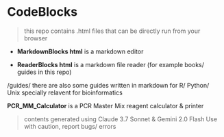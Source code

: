 # CodeBlocks

>this repo contains .html files that can be directly run from your browser

- **MarkdownBlocks html** is a markdown editor

- **ReaderBlocks html** is a markdown file reader (for example books/ guides in this repo)

/guides/ there are also some guides written in markdown for R/ Python/ Unix specially relavent for bioinformatics

**PCR_MM_Calculator** is a PCR Master Mix reagent calculator & printer

>contents generated using Claude 3.7 Sonnet & Gemini 2.0 Flash
>Use with caution, report bugs/ errors
